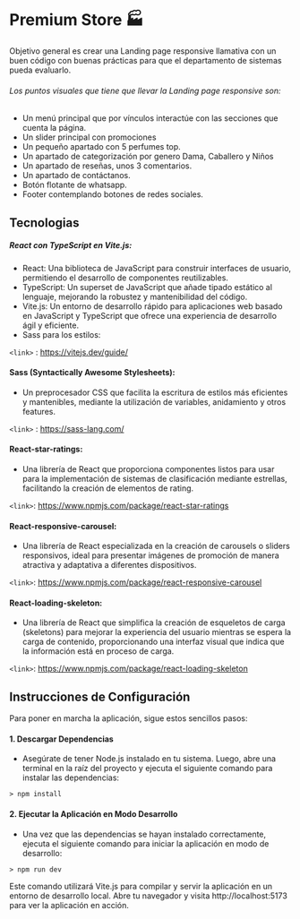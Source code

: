 # Premium Store 🏭

Objetivo general es crear una Landing page responsive llamativa con un buen código con buenas prácticas para que el departamento de sistemas pueda evaluarlo.


###### Los puntos visuales que tiene que llevar la Landing page responsive son:
- Un menú principal que por vínculos interactúe con las secciones que cuenta la página.
- Un slider principal con promociones
- Un pequeño apartado con 5 perfumes top.
- Un apartado de categorización por genero Dama, Caballero y Niños
- Un apartado de reseñas, unos 3 comentarios.
- Un apartado de contáctanos.
- Botón flotante de whatsapp.
- Footer contemplando botones de redes sociales.

## Tecnologias

##### React con TypeScript en Vite.js:

- React: Una biblioteca de JavaScript para construir interfaces de usuario, permitiendo el desarrollo de componentes reutilizables.
- TypeScript: Un superset de JavaScript que añade tipado estático al lenguaje, mejorando la robustez y mantenibilidad del código.
- Vite.js: Un entorno de desarrollo rápido para aplicaciones web basado en JavaScript y 	TypeScript que ofrece una experiencia de desarrollo ágil y eficiente.
- Sass para los estilos:

`<link>` : <https://vitejs.dev/guide/>

#### Sass (Syntactically Awesome Stylesheets):
- Un preprocesador CSS que facilita la escritura de estilos más eficientes y mantenibles, mediante la utilización de variables, anidamiento y otros features.

`<link>` : <https://sass-lang.com/>

#### React-star-ratings:
- Una librería de React que proporciona componentes listos para usar para la implementación de sistemas de clasificación mediante estrellas, facilitando la creación de elementos de rating.

`<link>`: https://www.npmjs.com/package/react-star-ratings

#### React-responsive-carousel:
-  Una librería de React especializada en la creación de carousels o sliders responsivos, ideal para presentar imágenes de promoción de manera atractiva y adaptativa a diferentes dispositivos.

`<link>`: https://www.npmjs.com/package/react-responsive-carousel


#### React-loading-skeleton:
- Una librería de React que simplifica la creación de esqueletos de carga (skeletons) para mejorar la experiencia del usuario mientras se espera la carga de contenido, proporcionando una interfaz visual que indica que la información está en proceso de carga.

`<link>`: https://www.npmjs.com/package/react-loading-skeleton

## Instrucciones de Configuración
Para poner en marcha la aplicación, sigue estos sencillos pasos:
#### 1. Descargar Dependencias
- Asegúrate de tener Node.js instalado en tu sistema. Luego, abre una terminal en la raíz del proyecto y ejecuta el siguiente comando para instalar las dependencias:

`> npm install`

#### 2. Ejecutar la Aplicación en Modo Desarrollo
- Una vez que las dependencias se hayan instalado correctamente, ejecuta el siguiente comando para iniciar la aplicación en modo de desarrollo:

`> npm run dev`

<p>
	Este comando utilizará Vite.js para compilar y servir la aplicación en un entorno de desarrollo local. Abre tu navegador y visita http://localhost:5173 para ver la aplicación en acción.
</p>
